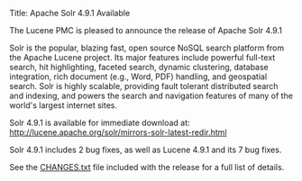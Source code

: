 Title: Apache Solr 4.9.1 Available

The Lucene PMC is pleased to announce the release of Apache Solr 4.9.1

Solr is the popular, blazing fast, open source NoSQL search platform
from the Apache Lucene project. Its major features include powerful
full-text search, hit highlighting, faceted search, dynamic
clustering, database integration, rich document (e.g., Word, PDF)
handling, and geospatial search. Solr is highly scalable, providing
fault tolerant distributed search and indexing, and powers the search
and navigation features of many of the world's largest internet sites.

Solr 4.9.1 is available for immediate download at:
<http://lucene.apache.org/solr/mirrors-solr-latest-redir.html>

Solr 4.9.1 includes 2 bug fixes,
as well as Lucene 4.9.1 and its 7 bug fixes.

See the [CHANGES.txt](/solr/4_9_1/changes/Changes.html)
file included with the release for a full list of details.

